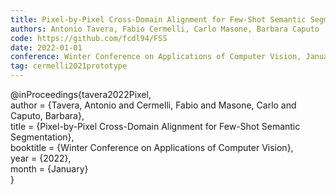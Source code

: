 ```yaml
---
title: Pixel-by-Pixel Cross-Domain Alignment for Few-Shot Semantic Segmentation
authors: Antonio Tavera, Fabio Cermelli, Carlo Masone, Barbara Caputo
code: https://github.com/fcdl94/FSS
date: 2022-01-01
conference: Winter Conference on Applications of Computer Vision, January, Hawaii (USA).
tag: cermelli2021prototype
---
```

@inProceedings{tavera2022Pixel,  
 author = {Tavera, Antonio and Cermelli, Fabio and Masone, Carlo and Caputo,
    Barbara},  
 title  = {Pixel-by-Pixel Cross-Domain Alignment for Few-Shot Semantic Segmentation},  
 booktitle = {Winter Conference on Applications of Computer Vision},  
 year      = {2022},  
 month     = {January}  
}
